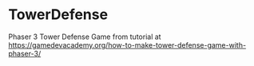 # TowerDefense
Phaser 3 Tower Defense Game
from tutorial at https://gamedevacademy.org/how-to-make-tower-defense-game-with-phaser-3/